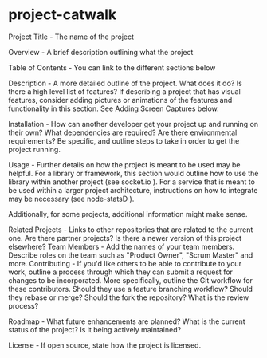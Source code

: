 # project-catwalk
Project Title - The name of the project

Overview - A brief description outlining what the project

Table of Contents - You can link to the different sections below

Description - A more detailed outline of the project. What does it do? Is there a high level list of features? If describing a project that has visual features, consider adding pictures or animations of the features and functionality in this section. See Adding Screen Captures below.

Installation - How can another developer get your project up and running on their own? What dependencies are required? Are there environmental requirements? Be specific, and outline steps to take in order to get the project running.

Usage - Further details on how the project is meant to be used may be helpful. For a library or framework, this section would outline how to use the library within another project (see socket.io  ). For a service that is meant to be used within a larger project architecture, instructions on how to integrate may be necessary (see node-statsD  ).

Additionally, for some projects, additional information might make sense.

Related Projects - Links to other repositories that are related to the current one. Are there partner projects? Is there a newer version of this project elsewhere?
Team Members - Add the names of your team members. Describe roles on the team such as "Product Owner", "Scrum Master" and more.
Contributing - If you'd like others to be able to contribute to your work, outline a process through which they can submit a request for changes to be incorporated. More specifically, outline the Git workflow for these contributors. Should they use a feature branching workflow? Should they rebase or merge? Should the fork the repository? What is the review process?

Roadmap - What future enhancements are planned? What is the current status of the project? Is it being actively maintained?

License - If open source, state how the project is licensed.

